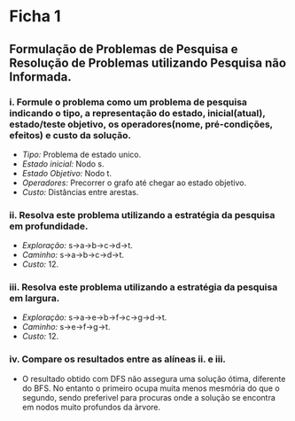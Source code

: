 # Ficha 1

## Formulação de Problemas de Pesquisa e Resolução de Problemas utilizando Pesquisa não Informada.

### i. Formule o problema como um problema de pesquisa indicando o tipo, a representação do estado, inicial(atual), estado/teste objetivo, os operadores(nome, pré-condições, efeitos) e custo da solução.

- *Tipo:* Problema de estado unico. 
- *Estado inicial:* Nodo s.
- *Estado Objetivo:* Nodo t.
- *Operadores:* Precorrer o grafo até chegar ao estado objetivo.
- *Custo:* Distâncias entre arestas.

### ii. Resolva este problema utilizando a estratégia da pesquisa em profundidade.
- *Exploração:* s->a->b->c->d->t. 
- *Caminho:* s->a->b->c->d->t.
- *Custo:* 12.

### iii. Resolva este problema utilizando a estratégia da pesquisa em largura.
- *Exploração:* s->a->e->b->f->c->g->d->t. 
- *Caminho:* s->e->f->g->t.
- *Custo:* 12.

### iv. Compare os resultados entre as alíneas ii. e iii.
- O resultado obtido com DFS não assegura uma solução ótima, diferente do BFS. No entanto o primeiro ocupa muita menos mesmória do que o segundo, sendo preferivel para procuras onde a solução se encontra em nodos muito profundos da àrvore.